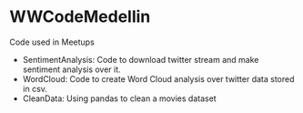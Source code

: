 # WWCodeMedellin
Code used in Meetups

* SentimentAnalysis: Code to download twitter stream and make sentiment analysis over it.
* WordCloud: Code to create Word Cloud analysis over twitter data stored in csv.
* CleanData: Using pandas to clean a movies dataset
